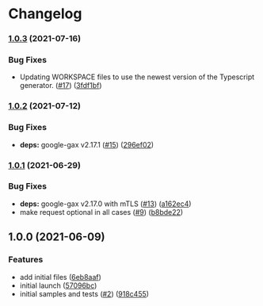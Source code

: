 # Changelog

### [1.0.3](https://www.github.com/googleapis/nodejs-cloud-tpu/compare/v1.0.2...v1.0.3) (2021-07-16)


### Bug Fixes

* Updating WORKSPACE files to use the newest version of the Typescript generator. ([#17](https://www.github.com/googleapis/nodejs-cloud-tpu/issues/17)) ([3fdf1bf](https://www.github.com/googleapis/nodejs-cloud-tpu/commit/3fdf1bfa1ca06ca496cc2d600dc855f51ac48344))

### [1.0.2](https://www.github.com/googleapis/nodejs-cloud-tpu/compare/v1.0.1...v1.0.2) (2021-07-12)


### Bug Fixes

* **deps:** google-gax v2.17.1 ([#15](https://www.github.com/googleapis/nodejs-cloud-tpu/issues/15)) ([296ef02](https://www.github.com/googleapis/nodejs-cloud-tpu/commit/296ef02c62858bd75a141a65e38814ebaa7b377f))

### [1.0.1](https://www.github.com/googleapis/nodejs-cloud-tpu/compare/v1.0.0...v1.0.1) (2021-06-29)


### Bug Fixes

* **deps:** google-gax v2.17.0 with mTLS ([#13](https://www.github.com/googleapis/nodejs-cloud-tpu/issues/13)) ([a162ec4](https://www.github.com/googleapis/nodejs-cloud-tpu/commit/a162ec451cab0ccd68353d3863c60ce7073ead1a))
* make request optional in all cases ([#9](https://www.github.com/googleapis/nodejs-cloud-tpu/issues/9)) ([b8bde22](https://www.github.com/googleapis/nodejs-cloud-tpu/commit/b8bde2285a9c855f14c9bd5552ea3141aa820a97))

## 1.0.0 (2021-06-09)


### Features

* add initial files ([6eb8aaf](https://www.github.com/googleapis/nodejs-cloud-tpu/commit/6eb8aaf3e3879b05b6dff76b8ea67c9409aa679a))
* initial launch ([57096bc](https://www.github.com/googleapis/nodejs-cloud-tpu/commit/57096bced4d57b0e543f947e95cd489dfacb8706))
* initial samples and tests ([#2](https://www.github.com/googleapis/nodejs-cloud-tpu/issues/2)) ([918c455](https://www.github.com/googleapis/nodejs-cloud-tpu/commit/918c45528f002b5337a73b5cbc84f6895f2f5137))
